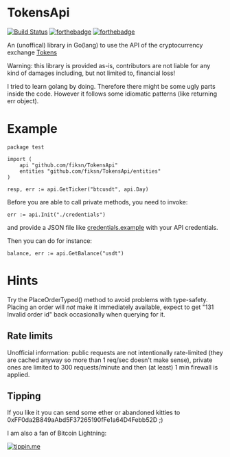 # TokensApi

[![Build Status](https://travis-ci.org/fiksn/TokensApi.svg?branch=master)](https://travis-ci.org/fiksn/TokensApi)
[![forthebadge](https://forthebadge.com/images/badges/made-with-go.svg)](https://forthebadge.com)
[![forthebadge](https://forthebadge.com/images/badges/contains-technical-debt.svg)](https://forthebadge.com)

An (unoffical) library in Go(lang) to use the API of the cryptocurrency exchange [Tokens](https://www.tokens.net)

Warning: this library is provided as-is, contributors are not liable for any kind of damages including, but not limited to, financial loss!

I tried to learn golang by doing. Therefore there might be some ugly parts inside the code. However it follows some idiomatic patterns (like returning err object).

# Example

```
package test

import (
    api "github.com/fiksn/TokensApi"
    entities "github.com/fiksn/TokensApi/entities"
)

resp, err := api.GetTicker("btcusdt", api.Day)
```

Before you are able to call private methods, you need to invoke:
```
err := api.Init("./credentials")
```
and provide a JSON file like [credentials.example](./credentials.example) with your API credentials.

Then you can do for instance:

```
balance, err := api.GetBalance("usdt")
```

# Hints

Try the PlaceOrderTyped() method to avoid problems with type-safety. Placing an order will _not_ make it immediately available, expect to get "131 Invalid order id" back occasionally when querying for it.

## Rate limits

Unofficial information: public requests are not intentionally rate-limited (they are cached anyway so more than 1 req/sec doesn't make sense), private ones are limited to 300 requests/minute and then (at least) 1 min firewall is applied.

## Tipping

If you like it you can send some ether or abandoned kitties to 0xFF0da2B849aAbd5F37265190fFe1a64D4Febb52D ;)

I am also a fan of Bitcoin Lightning:

[![tippin.me](https://badgen.net/badge/%E2%9A%A1%EF%B8%8Ftippin.me/@fiksn/F0918E)](https://tippin.me/@fiksn)
